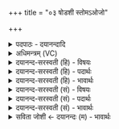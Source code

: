 +++
title = "०३ षोडशी स्तोमऽओजो"

+++
<details><summary>पदपाठः - दयानन्दादि</summary>

षो॒ड॒शी। स्तोमः॑। ओजः॑। द्रवि॑णम्। च॒तु॒श्च॒त्वा॒रि॒ꣳश इति॑ चतुःऽच॒त्वा॒रि॒ꣳशः। स्तोमः॑। वर्चः॑। द्रवि॑णम्। अ॒ग्नेः। पुरी॑षम्। अ॒सि॒। अप्सः॑। नाम॑। ताम्। त्वा॒। विश्वे॑। अ॒भि। गृ॒ण॒न्तु॒। दे॒वाः। स्तोम॑पृ॒ष्ठेति॒ स्तोम॑ऽपृष्ठा। घृ॒तव॒ती॒ति॑ घृ॒तऽव॑ती। इ॒ह। सी॒द॒। प्र॒जाव॒दिति॑ प्र॒जाऽव॑त्। अ॒स्मे इत्य॒स्मे। द्रवि॒णा। य॒ज॒स्व॒। ३।
</details>

<details><summary>अधिमन्त्रम् (VC)</summary>

- दम्पती देवते
- परमेष्ठी ऋषिः
- ब्राह्मी त्रिष्टुप्
- धैवतः
</details>

<details><summary>दयानन्द-सरस्वती (हि) - विषयः</summary>

अब स्त्री-पुरुष का धर्म अगले मन्त्र में कहा है ॥
</details>

<details><summary>दयानन्द-सरस्वती (हि) - पदार्थः</summary>

पदार्थान्वयभाषाः -  जो (षोडशी) प्रशंसित सोलह कलाओं से युक्त (स्तोमः) स्तुति के योग्य (ओजः) पराक्रम (द्रविणम्) धन को जो (चतुश्चत्वारिंशः) चवालीस संख्या को पूर्ण करनेवाला ब्रह्मचर्य का आचरण (स्तोमः) स्तुति का साधन (नाम) प्रसिद्ध (वर्चः) पढ़ना और (द्रविणम्) बल को देती है, जो (अग्नेः) अग्नि की (पुरीषम्) पूर्त्ति को प्राप्त (अप्सः) दूसरे के पदार्थों के भोग की इच्छा से रहित (असि) हो, उस (त्वा) पुरुष तथा (ताम्) स्त्री की (विश्वे) सब (देवाः) विद्वान् लोग (अभिगृणन्तु) प्रशंसा करें सो तू (स्तोमपृष्ठा) इष्ट स्तुतियों को जाननेवाली (घृतवती) प्रशंसित घी आदि पदार्थों से युक्त (इह) इस गृहाश्रम में (सीद) स्थित हो और (अस्मे) हमारे लिये (प्रजावत्) बहुत सन्तानों के हेतु (द्रविणा) धन को (यजस्व) दिया कर ॥३ ॥
</details>

<details><summary>दयानन्द-सरस्वती (हि) - भावार्थः</summary>

भावार्थभाषाः -  मनुष्यों को चाहिये कि सोलह कला रूप जगत् में विद्यारूप बल को फैला और गृहाश्रम कर के विद्यादानादि कर्मों को निरन्तर किया करें ॥३ ॥
</details>

<details><summary>दयानन्द-सरस्वती (सं) - विषयः</summary>

अथ पतिपत्नीधर्म्ममाह ॥
</details>

<details><summary>दयानन्द-सरस्वती (सं) - पदार्थः</summary>

पदार्थान्वयभाषाः -  यः षोडशी स्तोम ओजो द्रविणं यश्चतुश्चत्वारिंशः स्तोमो नाम वर्चो द्रविणं च ददाति, योऽग्नेः पुरीषं प्राप्तोऽप्सोऽसि, तं त्वा त्वां च विश्वे देवा अभिगृणन्तु। सा त्वं स्तोमपृष्ठा घृतवती सतीह गृहाश्रमे सीद, अस्मे प्रजावद् द्रविणा यजस्व ॥३ ॥
</details>

<details><summary>दयानन्द-सरस्वती (सं) - भावार्थः</summary>

भावार्थभाषाः -  मनुष्यैः षोडशकलात्मके जगति विद्याबलं विस्तार्य्य गृहाश्रमं कृत्वा विद्यादानादीनि कर्माणि सततं कार्य्याणि ॥३ ॥
</details>

<details><summary>सविता जोशी ← दयानन्दः (म) - भावार्थः</summary>

भावार्थभाषाः -  सोळा कलांनी युक्त असलेल्या या जगात विद्यारूपी बलाचा विस्तार करून माणसांनी गृहस्थाश्रमाचा स्वीकार करावा व विद्यादान इत्यादी कर्म सतत करावे.
</details>